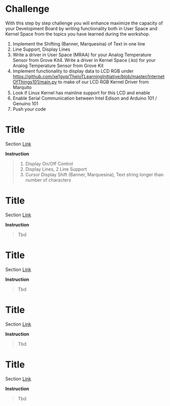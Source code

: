 # Challenge

With this step by step challenge you will enhance maximize the capacity of your Development Board by writing functionality both in User Space and Kernel Space from the topics you have learned during the workshop.

1. Implement the Shifting (Banner, Marquesina) of Text in one line 
2. Line Support, Display Lines
3. Write a driver in User Space (MRAA) for your Analog Temperature Sensor from Grove Kit4. Write a driver in Kernel Space (.ko) for your Analog Temperature Sensor from Grove Kit
4. Implement functionality to display data to LCD RGB under
  https://github.com/xe1gyq/TheIoTLearningInitiative/blob/master/InternetOfThings101/main.py
  to make of our LCD RGB Kernel Driver from Marquito 
5. Look if Linux Kernel has mainline support for this LCD and enable
6. Enable Serial Communication between Intel Edison and Arduino 101 / Genuino 101
6. Push your code

# Title

Section [Link](url)

__Instruction__ 

> 
> 1. Display On/Off Control
> 2. Display Lines, 2 Line Support
> 3. Cursor Display Shift (Banner, Marquesina), Text string longer than number of characters


# Title

Section [Link](url)

__Instruction__ 

> Tbd

# Title

Section [Link](url)

__Instruction__ 

> Tbd

# Title

Section [Link](url)

__Instruction__ 

> Tbd

# Title

Section [Link](url)

__Instruction__ 

> Tbd